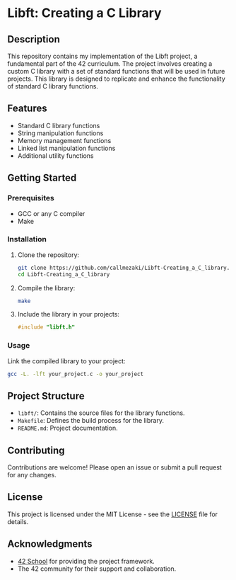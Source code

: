 # Libft: Creating a C Library

## Description

This repository contains my implementation of the Libft project, a fundamental part of the 42 curriculum. The project involves creating a custom C library with a set of standard functions that will be used in future projects. This library is designed to replicate and enhance the functionality of standard C library functions.

## Features

- Standard C library functions
- String manipulation functions
- Memory management functions
- Linked list manipulation functions
- Additional utility functions

## Getting Started

### Prerequisites

- GCC or any C compiler
- Make

### Installation

1. Clone the repository:

   ```bash
   git clone https://github.com/callmezaki/Libft-Creating_a_C_library.git
   cd Libft-Creating_a_C_library
   ```

2. Compile the library:

   ```bash
   make
   ```

3. Include the library in your projects:

   ```c
   #include "libft.h"
   ```

### Usage

Link the compiled library to your project:

```bash
gcc -L. -lft your_project.c -o your_project
```

## Project Structure

- `libft/`: Contains the source files for the library functions.
- `Makefile`: Defines the build process for the library.
- `README.md`: Project documentation.

## Contributing

Contributions are welcome! Please open an issue or submit a pull request for any changes.

## License

This project is licensed under the MIT License - see the [LICENSE](LICENSE) file for details.

## Acknowledgments

- [42 School](https://42.fr/en/homepage/) for providing the project framework.
- The 42 community for their support and collaboration.

